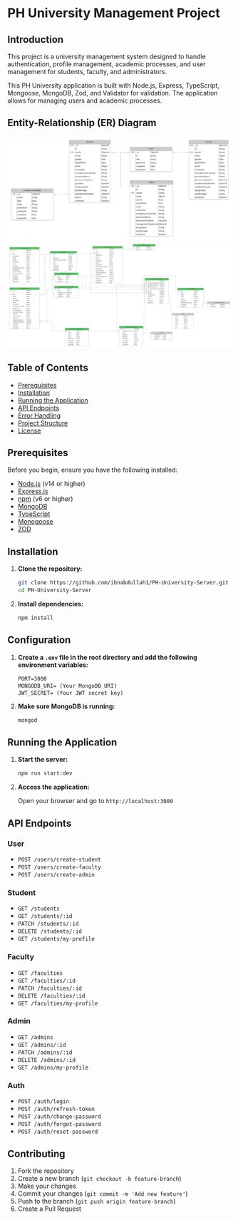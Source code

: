# PH University Management Project

## Introduction

This project is a university management system designed to handle authentication, profile management, academic processes, and user management for students, faculty, and administrators.

This PH University application is built with Node.js, Express, TypeScript, Mongoose, MongoDB, Zod, and Validator for validation. The application allows for managing users and academic processes.

## Entity-Relationship (ER) Diagram

![Alt text](./ER_Diagram2.png)
![Alt text](./Final.png)

## Table of Contents

- [Prerequisites](#prerequisites)
- [Installation](#installation)
- [Running the Application](#running-the-application)
- [API Endpoints](#api-endpoints)
- [Error Handling](#error-handling)
- [Project Structure](#project-structure)
- [License](#license)

## Prerequisites

Before you begin, ensure you have the following installed:

- [Node.js](https://nodejs.org/) (v14 or higher)
- [Express.js](https://expressjs.com/)
- [npm](https://www.npmjs.com/) (v6 or higher)
- [MongoDB](https://www.mongodb.com/)
- [TypeScript](https://www.typescriptlang.org/)
- [Monogoose](https://mongoosejs.com/docs/index.html)
- [ZOD](https://zod.dev/)

## Installation

1. **Clone the repository:**

   ```bash
   git clone https://github.com/ibnabdullah1/PH-University-Server.git
   cd PH-University-Server
   ```

2. **Install dependencies:**

   ```bash
   npm install
   ```

## Configuration

1. **Create a `.env` file in the root directory and add the following environment variables:**

   ```env
   PORT=3000
   MONGODB_URI= (Your MongoDB URI)
   JWT_SECRET= (Your JWT secret key)
   ```

2. **Make sure MongoDB is running:**

   ```bash
   mongod
   ```

## Running the Application

1. **Start the server:**

   ```bash
   npm run start:dev
   ```

2. **Access the application:**

   Open your browser and go to `http://localhost:3000`

## API Endpoints

### User

- `POST /users/create-student`
- `POST /users/create-faculty`
- `POST /users/create-admin`

### Student

- `GET /students`
- `GET /students/:id`
- `PATCH /students/:id`
- `DELETE /students/:id`
- `GET /students/my-profile`

### Faculty

- `GET /faculties`
- `GET /faculties/:id`
- `PATCH /faculties/:id`
- `DELETE /faculties/:id`
- `GET /faculties/my-profile`

### Admin

- `GET /admins`
- `GET /admins/:id`
- `PATCH /admins/:id`
- `DELETE /admins/:id`
- `GET /admins/my-profile`

### Auth

- `POST /auth/login`
- `POST /auth/refresh-token`
- `POST /auth/change-password`
- `POST /auth/forgot-password`
- `POST /auth/reset-password`

## Contributing

1. Fork the repository
2. Create a new branch (`git checkout -b feature-branch`)
3. Make your changes
4. Commit your changes (`git commit -m 'Add new feature'`)
5. Push to the branch (`git push origin feature-branch`)
6. Create a Pull Request
